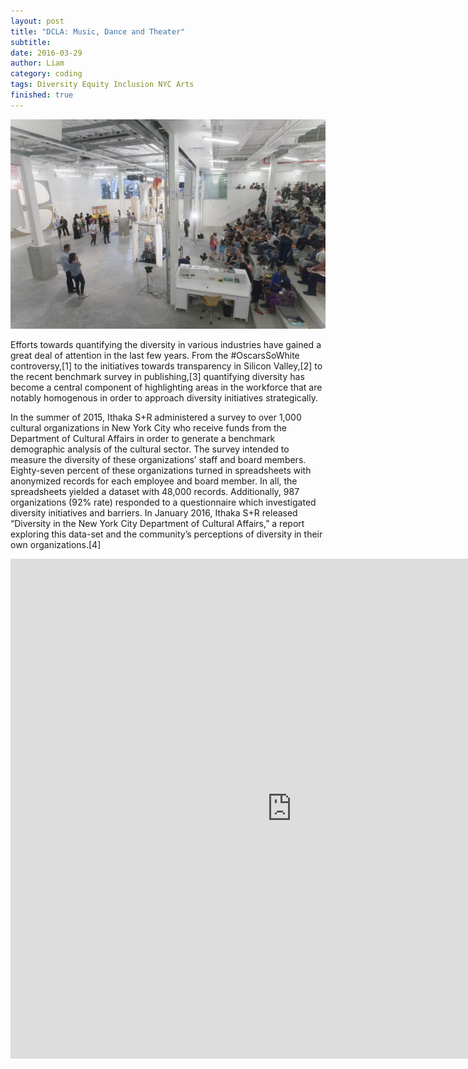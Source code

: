 ```yaml
---
layout: post
title: "DCLA: Music, Dance and Theater"
subtitle: 
date: 2016-03-29
author: Liam
category: coding
tags: Diversity Equity Inclusion NYC Arts
finished: true
---
```


<p><img src="BRIC-Open-House_Jenna-Salvagin-560x373.jpg"></p>

<p>Efforts towards quantifying the diversity in various industries have gained a great deal of attention in the last few years. From the #OscarsSoWhite controversy,[1] to the initiatives towards transparency in Silicon Valley,[2] to the recent benchmark survey in publishing,[3] quantifying diversity has become a central component of highlighting areas in the workforce that are notably homogenous in order to approach diversity initiatives strategically.</p>

<p>In the summer of 2015, Ithaka S+R administered a survey to over 1,000 cultural organizations in New York City who receive funds from the Department of Cultural Affairs in order to generate a benchmark demographic analysis of the cultural sector. The survey intended to measure the diversity of these organizations’ staff and board members. Eighty-seven percent of these organizations turned in spreadsheets with anonymized records for each employee and board member. In all, the spreadsheets yielded a dataset with 48,000 records. Additionally, 987 organizations (92% rate) responded to a questionnaire which investigated diversity initiatives and barriers. In January 2016, Ithaka S+R released “Diversity in the New York City Department of Cultural Affairs,” a report exploring this data-set and the community’s perceptions of diversity in their own organizations.[4] </p>

<iframe width="900" height="800" frameborder="0" scrolling="no" src="https://plot.ly/~liammerrill/2.embed"></iframe>